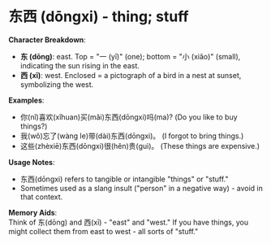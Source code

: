 # **东西 (dōngxi) - thing; stuff**

**Character Breakdown**:  
- **东 (dōng)**: east. Top = "一 (yī)" (one); bottom = "小 (xiǎo)" (small), indicating the sun rising in the east.  
- **西 (xī)**: west. Enclosed = a pictograph of a bird in a nest at sunset, symbolizing the west.

**Examples**:  
- 你(nǐ)喜欢(xǐhuan)买(mǎi)东西(dōngxi)吗(ma)? (Do you like to buy things?)  
- 我(wǒ)忘了(wàng le)带(dài)东西(dōngxi)。 (I forgot to bring things.)  
- 这些(zhèxiē)东西(dōngxi)很(hěn)贵(guì)。 (These things are expensive.)

**Usage Notes**:  
- 东西(dōngxi) refers to tangible or intangible "things" or "stuff."  
- Sometimes used as a slang insult ("person" in a negative way) - avoid in that context.

**Memory Aids**:  
Think of 东(dōng) and 西(xī) - "east" and "west." If you have things, you might collect them from east to west - all sorts of "stuff."